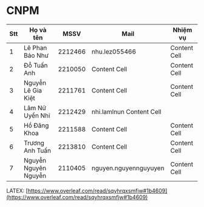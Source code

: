 # CNPM  

| Stt  | Họ và tên | MSSV | Mail | Nhiệm vụ |
| ------------- | ------------- | ------------- | ------------- |------------- |
| 1  | Lê Phan Bảo Như  | 2212466  | nhu.lez055466 | Content Cell  | 
| 2  | Đỗ Tuấn Anh| 2210050 | Content Cell  |Content Cell  | 
| 3  | Nguyễn Lê Gia Kiệt  | 2211761  | Content Cell  |Content Cell  | 
| 4  | Lâm Nữ Uyển Nhi  | 2212429  | nhi.lamlnun Content Cell  | 
| 5  | Hồ Đăng Khoa  | 2211588  | Content Cell  |Content Cell  | 
| 6  | Trương Anh Tuấn  | 2213810  | Content Cell  |Content Cell  | 
| 7  | Nguyễn Nguyên Nguyễn  | 2110405  | nguyen.nguyennguyuyen | Content Cell  | 

LATEX: [https://www.overleaf.com/read/sqyhrqxsmfjw#1b4609](https://www.overleaf.com/read/sqyhrqxsmfjw#1b4609)

